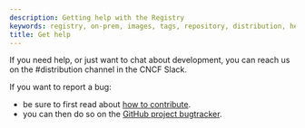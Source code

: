 ```yaml
---
description: Getting help with the Registry
keywords: registry, on-prem, images, tags, repository, distribution, help, 101, TL;DR
title: Get help
---
```


If you need help, or just want to chat about development, you can reach us on the #distribution channel in the CNCF Slack.

If you want to report a bug:

- be sure to first read about [how to contribute](https://github.com/2DFS/2dfs-registry/blob/master/CONTRIBUTING.md).
- you can then do so on the [GitHub project bugtracker](https://github.com/2DFS/2dfs-registry/issues).
